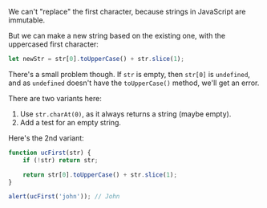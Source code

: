 We can't "replace" the first character, because strings in JavaScript are immutable.

But we can make a new string based on the existing one, with the uppercased first character:

```js
let newStr = str[0].toUpperCase() + str.slice(1);
```

There's a small problem though. If `str` is empty, then `str[0]` is `undefined`, and as `undefined` doesn't have the `toUpperCase()` method, we'll get an error.

There are two variants here:

1. Use `str.charAt(0)`, as it always returns a string (maybe empty).
2. Add a test for an empty string.

Here's the 2nd variant:

```js run demo
function ucFirst(str) {
    if (!str) return str;

    return str[0].toUpperCase() + str.slice(1);
}

alert(ucFirst('john')); // John
```
